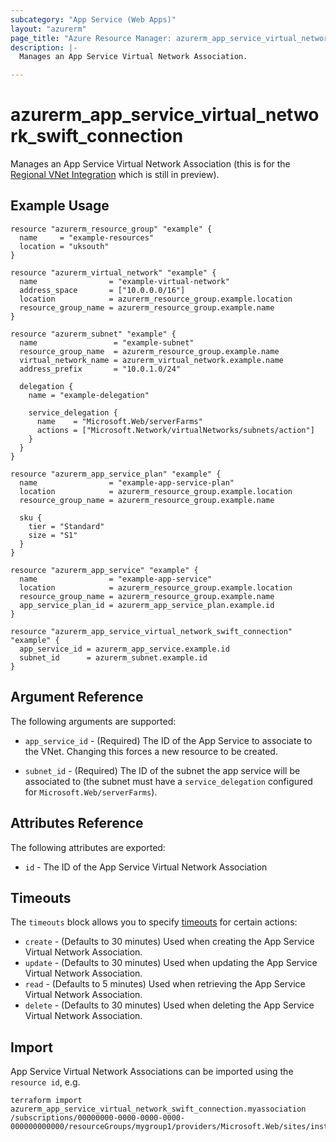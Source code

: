 ```yaml
---
subcategory: "App Service (Web Apps)"
layout: "azurerm"
page_title: "Azure Resource Manager: azurerm_app_service_virtual_network_swift_connection"
description: |-
  Manages an App Service Virtual Network Association.

---
```


# azurerm_app_service_virtual_network_swift_connection

Manages an App Service Virtual Network Association (this is for the [Regional VNet Integration](https://docs.microsoft.com/en-us/azure/app-service/web-sites-integrate-with-vnet#regional-vnet-integration) which is still in preview).

## Example Usage

```hcl
resource "azurerm_resource_group" "example" {
  name     = "example-resources"
  location = "uksouth"
}

resource "azurerm_virtual_network" "example" {
  name                = "example-virtual-network"
  address_space       = ["10.0.0.0/16"]
  location            = azurerm_resource_group.example.location
  resource_group_name = azurerm_resource_group.example.name
}

resource "azurerm_subnet" "example" {
  name                 = "example-subnet"
  resource_group_name  = azurerm_resource_group.example.name
  virtual_network_name = azurerm_virtual_network.example.name
  address_prefix       = "10.0.1.0/24"

  delegation {
    name = "example-delegation"

    service_delegation {
      name    = "Microsoft.Web/serverFarms"
      actions = ["Microsoft.Network/virtualNetworks/subnets/action"]
    }
  }
}

resource "azurerm_app_service_plan" "example" {
  name                = "example-app-service-plan"
  location            = azurerm_resource_group.example.location
  resource_group_name = azurerm_resource_group.example.name

  sku {
    tier = "Standard"
    size = "S1"
  }
}

resource "azurerm_app_service" "example" {
  name                = "example-app-service"
  location            = azurerm_resource_group.example.location
  resource_group_name = azurerm_resource_group.example.name
  app_service_plan_id = azurerm_app_service_plan.example.id
}

resource "azurerm_app_service_virtual_network_swift_connection" "example" {
  app_service_id = azurerm_app_service.example.id
  subnet_id      = azurerm_subnet.example.id
}
```

## Argument Reference

The following arguments are supported:

* `app_service_id` - (Required) The ID of the App Service to associate to the VNet. Changing this forces a new resource to be created.

* `subnet_id` - (Required) The ID of the subnet the app service will be associated to (the subnet must have a `service_delegation` configured for `Microsoft.Web/serverFarms`).

## Attributes Reference

The following attributes are exported:

* `id` - The ID of the App Service Virtual Network Association

## Timeouts

The `timeouts` block allows you to specify [timeouts](https://www.terraform.io/docs/configuration/resources.html#timeouts) for certain actions:

* `create` - (Defaults to 30 minutes) Used when creating the App Service Virtual Network Association.
* `update` - (Defaults to 30 minutes) Used when updating the App Service Virtual Network Association.
* `read` - (Defaults to 5 minutes) Used when retrieving the App Service Virtual Network Association.
* `delete` - (Defaults to 30 minutes) Used when deleting the App Service Virtual Network Association.

## Import

App Service Virtual Network Associations can be imported using the `resource id`, e.g.

```shell
terraform import azurerm_app_service_virtual_network_swift_connection.myassociation /subscriptions/00000000-0000-0000-0000-000000000000/resourceGroups/mygroup1/providers/Microsoft.Web/sites/instance1/networkconfig/virtualNetwork
```
